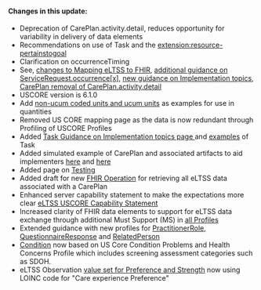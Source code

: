 
#### Changes in this update:
<div>
  <ul>
    <li>Deprecation of CarePlan.activity.detail, reduces opportunity for variability in delivery of data elements</li>
    <li>Recommendations on use of Task and the <a href="implementation.html#resource-pertainstogoal-extension">extension:resource-pertainstogoal</a></li>
	<li>Clarification on occurrenceTiming</li>
	<li>See, <a href="eLTSS_to_FHIR_R4_element.html">changes to Mapping eLTSS to FHIR</a>, <a href="StructureDefinition-ServiceRequest-eltss.html">additional guidance on ServiceRequest.occurrence[x]</a>, <a href="implementation.html">new guidance on Implementation topics</a>, <a href="StructureDefinition-CarePlan-eltss.html">CarePlan removal of CarePlan.activity.detail</a></li>
	<li>USCORE version is 6.1.0</li>
	<li>Add <a href="eLTSS_to_FHIR_R4_element.html#units">non-ucum coded units and ucum units</a> as examples for use in quantities</li>
	<li>Removed US CORE mapping page as the data is now redundant through Profiling of USCORE Profiles</li>
	<li>Added <a href="implementation.html#task-used-with-servicerequest">Task Guidance on Implementation topics page </a>and  <a href="artifacts.html#other">examples</a> of Task</li>
	<li>Added simulated example of CarePlan and associated artifacts to aid implementers <a href="artifacts.html#example-example-instances">here</a> and <a href="artifacts.html#other">here</a></li>
	<li>Added page on <a href="testing.html">Testing</a>	</li>
	<li>Added draft for new <a href="OperationDefinition-all-eltss-careplan.html">FHIR Operation</a> for retrieving all eLTSS data associated with a CarePlan</li>
	<li>Enhanced server capability statement to make the expectations more clear <a href="CapabilityStatement-eltss-client.html">eLTSS USCORE Capability Statement</a></li>
	<li>Increased clarity of FHIR data elements to support for eLTSS data exchange through additional Must Support (MS) in <a href="profiles.html">all Profiles</a></li>
	<li>Extended guidance with new profiles for <a href="StructureDefinition-PractitionerRole-eltss.html">PractitionerRole</a>, <a href="StructureDefinition-QuestionnaireResponse-eltss.html">QuestionnaireResponse</a> and <a href="StructureDefinition-RelatedPerson-eltss.html">RelatedPerson</a></li>
	<li><a href="StructureDefinition-Condition-eltss.html">Condition</a> now based on US Core Condition Problems and Health Concerns Profile which includes screening assessment categories such as SDOH.</li>
	<li>eLTSS Observation <a href="ValueSet-eltss-observation-code.html">value set for Preference and Strength</a> now using LOINC code for "Care experience Preference"</li>	
  </ul>
</div>
